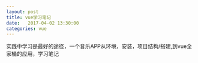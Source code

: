 ```yaml
---
layout: post
title: vue学习笔记
date:   2017-04-02 13:30:00
categories: vue
---
```

实践中学习是最好的途径，一个音乐APP从环境，安装，项目结构/搭建,到vue全家桶的应用，学习笔记
